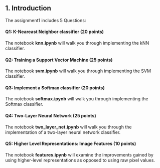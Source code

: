 ## 1. Introduction
The assignment1 includes 5 Questions:

#### Q1: K-Neareast Neighbor classifier (20 points)
The notebook **knn.ipynb** will walk you through implementing the kNN classifier.

#### Q2: Training a Support Vector Machine (25 points)
The notebook **svm.ipynb** will walk you through implementing the SVM classifier.

#### Q3: Implement a Softmax classifier (20 points)
The notebook **softmax.ipynb** will walk you through implementing the Softmax classifier.

#### Q4: Two-Layer Neural Network (25 points)
The notebook **two_layer_net.ipynb** will walk you through the implementation of a two-layer neural network classifier.

#### Q5: Higher Level Representations: Image Features (10 points)
The notebook **features.ipynb** will examine the improvements gained by using higher-level representations as opposed to using raw pixel values.